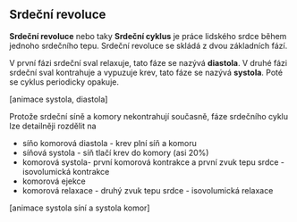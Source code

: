 ## Srdeční revoluce

**Srdeční revoluce** nebo taky **Srdeční cyklus** je práce lidského srdce během 
jednoho srdečního tepu. Srdeční revoluce se skládá z dvou základních fází.

V první fázi srdeční sval relaxuje, tato fáze se nazývá **diastola**.
V druhé fázi srdeční sval kontrahuje a vypuzuje krev, tato fáze se nazývá **systola**.
Poté se cyklus periodicky opakuje.

[animace systola, diastola]

Protože srdeční síně a komory nekontrahují současně, fáze srdečního cyklu 
lze detailněji rozdělit na 
* síňo komorová diastola - krev plní síň a komoru
* síňová systola - síň tlačí krev do komory (asi 20%)
* komorová systola- první komorová kontrakce a první zvuk tepu srdce - isovolumická kontrakce
* komorová ejekce 
* komorová relaxace - druhý zvuk tepu srdce - isovolumická relaxace

[animace systola síní a systola komor]


  

